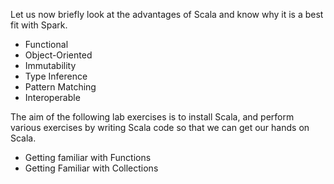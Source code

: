 Let us now briefly look at the advantages of Scala and know why it is a best fit with Spark.

- Functional
- Object-Oriented
- Immutability
- Type Inference
- Pattern Matching
- Interoperable

The aim of the following lab exercises is to install Scala, and perform various exercises by writing Scala code so that we can get our hands on Scala.
- Getting familiar with Functions
- Getting Familiar with Collections

